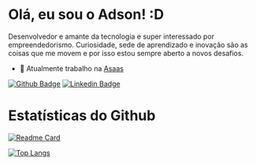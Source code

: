 # Olá, eu sou o Adson! :D

Desenvolvedor e amante da tecnologia e super interessado por empreendedorismo. Curiosidade, sede de aprendizado e inovação são as coisas que me movem e por isso estou sempre aberto a novos desafios.

- 💸 Atualmente trabalho na [Asaas](https://www.asaas.com/)

[![Github Badge](https://img.shields.io/badge/GitHub-100000?style=for-the-badge&logo=github&logoColor=white)](https://github.com/AdsonVieira)
[![Linkedin Badge](https://img.shields.io/badge/LinkedIn-0077B5?style=for-the-badge&logo=linkedin&logoColor=white)](https://www.linkedin.com/in/adson-vieira-283b92113/)

# Estatísticas do Github

[![Readme Card](https://github-readme-stats.vercel.app/api?username=AdsonVieira&theme=vue-dark&compact=true)](https://github.com/anuraghazra/github-readme-stats)

[![Top Langs](https://github-readme-stats.vercel.app/api/top-langs/?username=AdsonVieira&theme=vue-dark&compact=true)](https://github.com/anuraghazra/github-readme-stats)


